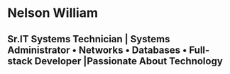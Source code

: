 #                                                                           Nelson William
## Sr.IT Systems Technician | Systems Administrator • Networks • Databases • Full-stack Developer |Passionate About Technology
